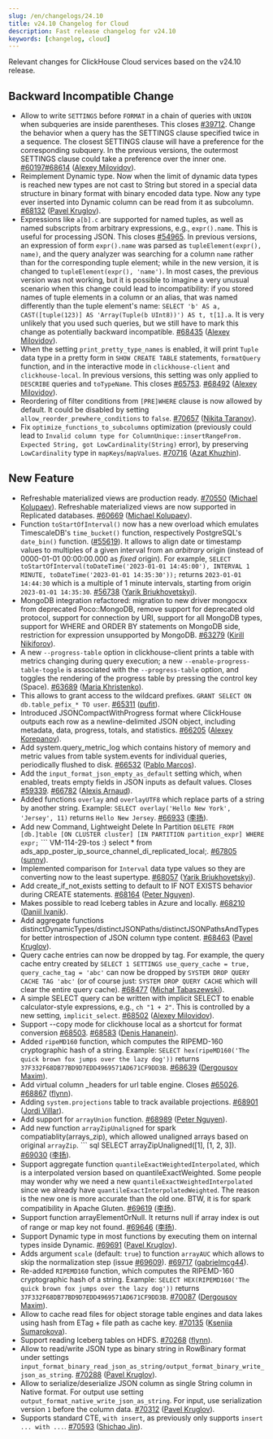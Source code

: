 ```yaml
---
slug: /en/changelogs/24.10
title: v24.10 Changelog for Cloud
description: Fast release changelog for v24.10
keywords: [changelog, cloud]
---
```


Relevant changes for ClickHouse Cloud services based on the v24.10 release.

## Backward Incompatible Change
- Allow to write `SETTINGS` before `FORMAT` in a chain of queries with `UNION` when subqueries are inside parentheses. This closes [#39712](https://github.com/ClickHouse/ClickHouse/issues/39712). Change the behavior when a query has the SETTINGS clause specified twice in a sequence. The closest SETTINGS clause will have a preference for the corresponding subquery. In the previous versions, the outermost SETTINGS clause could take a preference over the inner one. [#60197](https://github.com/ClickHouse/ClickHouse/pull/60197)[#68614](https://github.com/ClickHouse/ClickHouse/pull/68614) ([Alexey Milovidov](https://github.com/alexey-milovidov)).
- Reimplement Dynamic type. Now when the limit of dynamic data types is reached new types are not cast to String but stored in a special data structure in binary format with binary encoded data type. Now any type ever inserted into Dynamic column can be read from it as subcolumn. [#68132](https://github.com/ClickHouse/ClickHouse/pull/68132) ([Pavel Kruglov](https://github.com/Avogar)).
- Expressions like `a[b].c` are supported for named tuples, as well as named subscripts from arbitrary expressions, e.g., `expr().name`. This is useful for processing JSON. This closes [#54965](https://github.com/ClickHouse/ClickHouse/issues/54965). In previous versions, an expression of form `expr().name` was parsed as `tupleElement(expr(), name)`, and the query analyzer was searching for a column `name` rather than for the corresponding tuple element; while in the new version, it is changed to `tupleElement(expr(), 'name')`. In most cases, the previous version was not working, but it is possible to imagine a very unusual scenario when this change could lead to incompatibility: if you stored names of tuple elements in a column or an alias, that was named differently than the tuple element's name: `SELECT 'b' AS a, CAST([tuple(123)] AS 'Array(Tuple(b UInt8))') AS t, t[1].a`. It is very unlikely that you used such queries, but we still have to mark this change as potentially backward incompatible. [#68435](https://github.com/ClickHouse/ClickHouse/pull/68435) ([Alexey Milovidov](https://github.com/alexey-milovidov)).
- When the setting `print_pretty_type_names` is enabled, it will print `Tuple` data type in a pretty form in `SHOW CREATE TABLE` statements, `formatQuery` function, and in the interactive mode in `clickhouse-client` and `clickhouse-local`. In previous versions, this setting was only applied to `DESCRIBE` queries and `toTypeName`. This closes [#65753](https://github.com/ClickHouse/ClickHouse/issues/65753). [#68492](https://github.com/ClickHouse/ClickHouse/pull/68492) ([Alexey Milovidov](https://github.com/alexey-milovidov)).
- Reordering of filter conditions from `[PRE]WHERE` clause is now allowed by default. It could be disabled by setting `allow_reorder_prewhere_conditions` to `false`. [#70657](https://github.com/ClickHouse/ClickHouse/pull/70657) ([Nikita Taranov](https://github.com/nickitat)).
- Fix `optimize_functions_to_subcolumns` optimization (previously could lead to `Invalid column type for ColumnUnique::insertRangeFrom. Expected String, got LowCardinality(String)` error), by preserving `LowCardinality` type in `mapKeys`/`mapValues`. [#70716](https://github.com/ClickHouse/ClickHouse/pull/70716) ([Azat Khuzhin](https://github.com/azat)).


## New Feature
- Refreshable materialized views are production ready. [#70550](https://github.com/ClickHouse/ClickHouse/pull/70550) ([Michael Kolupaev](https://github.com/al13n321)). Refreshable materialized views are now supported in Replicated databases. [#60669](https://github.com/ClickHouse/ClickHouse/pull/60669) ([Michael Kolupaev](https://github.com/al13n321)).
- Function `toStartOfInterval()` now has a new overload which emulates TimescaleDB's `time_bucket()` function, respectively PostgreSQL's `date_bin()` function. ([#55619](https://github.com/ClickHouse/ClickHouse/issues/55619)). It allows to align date or timestamp values to multiples of a given interval from an *arbitrary* origin (instead of 0000-01-01 00:00:00.000 as *fixed* origin). For example, `SELECT toStartOfInterval(toDateTime('2023-01-01 14:45:00'), INTERVAL 1 MINUTE, toDateTime('2023-01-01 14:35:30'));` returns `2023-01-01 14:44:30` which is a multiple of 1 minute intervals, starting from origin `2023-01-01 14:35:30`. [#56738](https://github.com/ClickHouse/ClickHouse/pull/56738) ([Yarik Briukhovetskyi](https://github.com/yariks5s)).
- MongoDB integration refactored: migration to new driver mongocxx from deprecated Poco::MongoDB, remove support for deprecated old protocol, support for connection by URI, support for all MongoDB types, support for WHERE and ORDER BY statements on MongoDB side, restriction for expression unsupported by MongoDB. [#63279](https://github.com/ClickHouse/ClickHouse/pull/63279) ([Kirill Nikiforov](https://github.com/allmazz)).
- A new `--progress-table` option in clickhouse-client prints a table with metrics changing during query execution; a new `--enable-progress-table-toggle` is associated with the `--progress-table` option, and toggles the rendering of the progress table by pressing the control key (Space). [#63689](https://github.com/ClickHouse/ClickHouse/pull/63689) ([Maria Khristenko](https://github.com/mariaKhr)).
- This allows to grant access to the wildcard prefixes. `GRANT SELECT ON db.table_pefix_* TO user`. [#65311](https://github.com/ClickHouse/ClickHouse/pull/65311) ([pufit](https://github.com/pufit)).
- Introduced JSONCompactWithProgress format where ClickHouse outputs each row as a newline-delimited JSON object, including metadata, data, progress, totals, and statistics. [#66205](https://github.com/ClickHouse/ClickHouse/pull/66205) ([Alexey Korepanov](https://github.com/alexkorep)).
- Add system.query_metric_log which contains history of memory and metric values from table system.events for individual queries, periodically flushed to disk. [#66532](https://github.com/ClickHouse/ClickHouse/pull/66532) ([Pablo Marcos](https://github.com/pamarcos)).
- Add the `input_format_json_empty_as_default` setting which, when enabled, treats empty fields in JSON inputs as default values. Closes [#59339](https://github.com/ClickHouse/ClickHouse/issues/59339). [#66782](https://github.com/ClickHouse/ClickHouse/pull/66782) ([Alexis Arnaud](https://github.com/a-a-f)).
- Added functions `overlay` and `overlayUTF8` which replace parts of a string by another string. Example: `SELECT overlay('Hello New York', 'Jersey', 11)` returns `Hello New Jersey`. [#66933](https://github.com/ClickHouse/ClickHouse/pull/66933) ([李扬](https://github.com/taiyang-li)).
- Add new Command, Lightweight Delete In Partition ``` DELETE FROM [db.]table [ON CLUSTER cluster] [IN PARTITION partition_expr] WHERE expr; ``` ``` VM-114-29-tos :) select * from ads_app_poster_ip_source_channel_di_replicated_local;. [#67805](https://github.com/ClickHouse/ClickHouse/pull/67805) ([sunny](https://github.com/sunny19930321)).
- Implemented comparison for `Interval` data type values so they are converting now to the least supertype. [#68057](https://github.com/ClickHouse/ClickHouse/pull/68057) ([Yarik Briukhovetskyi](https://github.com/yariks5s)).
- Add create_if_not_exists setting to default to IF NOT EXISTS behavior during CREATE statements. [#68164](https://github.com/ClickHouse/ClickHouse/pull/68164) ([Peter Nguyen](https://github.com/petern48)).
- Makes possible to read Iceberg tables in Azure and locally. [#68210](https://github.com/ClickHouse/ClickHouse/pull/68210) ([Daniil Ivanik](https://github.com/divanik)).
- Add aggregate functions distinctDynamicTypes/distinctJSONPaths/distinctJSONPathsAndTypes for better introspection of JSON column type content. [#68463](https://github.com/ClickHouse/ClickHouse/pull/68463) ([Pavel Kruglov](https://github.com/Avogar)).
- Query cache entries can now be dropped by tag. For example, the query cache entry created by `SELECT 1 SETTINGS use_query_cache = true, query_cache_tag = 'abc'` can now be dropped by `SYSTEM DROP QUERY CACHE TAG 'abc'` (or of course just: `SYSTEM DROP QUERY CACHE` which will clear the entire query cache). [#68477](https://github.com/ClickHouse/ClickHouse/pull/68477) ([Michał Tabaszewski](https://github.com/pinsvin00)).
- A simple SELECT query can be written with implicit SELECT to enable calculator-style expressions, e.g., `ch "1 + 2"`. This is controlled by a new setting, `implicit_select`. [#68502](https://github.com/ClickHouse/ClickHouse/pull/68502) ([Alexey Milovidov](https://github.com/alexey-milovidov)).
- Support --copy mode for clickhouse local as a shortcut for format conversion [#68503](https://github.com/ClickHouse/ClickHouse/issues/68503). [#68583](https://github.com/ClickHouse/ClickHouse/pull/68583) ([Denis Hananein](https://github.com/denis-hananein)).
- Added `ripeMD160` function, which computes the RIPEMD-160 cryptographic hash of a string. Example: `SELECT hex(ripeMD160('The quick brown fox jumps over the lazy dog'))` returns `37F332F68DB77BD9D7EDD4969571AD671CF9DD3B`. [#68639](https://github.com/ClickHouse/ClickHouse/pull/68639) ([Dergousov Maxim](https://github.com/m7kss1)).
- Add virtual column _headers for url table engine. Closes [#65026](https://github.com/ClickHouse/ClickHouse/issues/65026). [#68867](https://github.com/ClickHouse/ClickHouse/pull/68867) ([flynn](https://github.com/ucasfl)).
- Adding `system.projections` table to track available projections. [#68901](https://github.com/ClickHouse/ClickHouse/pull/68901) ([Jordi Villar](https://github.com/jrdi)).
- Add support for `arrayUnion` function. [#68989](https://github.com/ClickHouse/ClickHouse/pull/68989) ([Peter Nguyen](https://github.com/petern48)).
- Add new function `arrayZipUnaligned` for spark compatiablity(arrays_zip), which allowed unaligned arrays based on original `arrayZip`. ``` sql SELECT arrayZipUnaligned([1], [1, 2, 3]). [#69030](https://github.com/ClickHouse/ClickHouse/pull/69030) ([李扬](https://github.com/taiyang-li)).
- Support aggregate function `quantileExactWeightedInterpolated`, which is a interpolated version based on quantileExactWeighted. Some people may wonder why we need a new `quantileExactWeightedInterpolated` since we already have `quantileExactInterpolatedWeighted`. The reason is the new one is more accurate than the old one. BTW, it is for spark compatibility in Apache Gluten. [#69619](https://github.com/ClickHouse/ClickHouse/pull/69619) ([李扬](https://github.com/taiyang-li)).
- Support function arrayElementOrNull. It returns null if array index is out of range or map key not found. [#69646](https://github.com/ClickHouse/ClickHouse/pull/69646) ([李扬](https://github.com/taiyang-li)).
- Support Dynamic type in most functions by executing them on internal types inside Dynamic. [#69691](https://github.com/ClickHouse/ClickHouse/pull/69691) ([Pavel Kruglov](https://github.com/Avogar)).
- Adds argument `scale` (default: `true`) to function `arrayAUC` which allows to skip the normalization step (issue [#69609](https://github.com/ClickHouse/ClickHouse/issues/69609)). [#69717](https://github.com/ClickHouse/ClickHouse/pull/69717) ([gabrielmcg44](https://github.com/gabrielmcg44)).
- Re-added `RIPEMD160` function, which computes the RIPEMD-160 cryptographic hash of a string. Example: `SELECT HEX(RIPEMD160('The quick brown fox jumps over the lazy dog'))` returns `37F332F68DB77BD9D7EDD4969571AD671CF9DD3B`. [#70087](https://github.com/ClickHouse/ClickHouse/pull/70087) ([Dergousov Maxim](https://github.com/m7kss1)).
- Allow to cache read files for object storage table engines and data lakes using hash from ETag + file path as cache key. [#70135](https://github.com/ClickHouse/ClickHouse/pull/70135) ([Kseniia Sumarokova](https://github.com/kssenii)).
- Support reading Iceberg tables on HDFS. [#70268](https://github.com/ClickHouse/ClickHouse/pull/70268) ([flynn](https://github.com/ucasfl)).
- Allow to read/write JSON type as binary string in RowBinary format under settings `input_format_binary_read_json_as_string/output_format_binary_write_json_as_string`. [#70288](https://github.com/ClickHouse/ClickHouse/pull/70288) ([Pavel Kruglov](https://github.com/Avogar)).
- Allow to serialize/deserialize JSON column as single String column in Native format. For output use setting `output_format_native_write_json_as_string`. For input, use serialization version `1` before the column data. [#70312](https://github.com/ClickHouse/ClickHouse/pull/70312) ([Pavel Kruglov](https://github.com/Avogar)).
- Supports standard CTE, `with insert`, as previously only supports `insert ... with ...`. [#70593](https://github.com/ClickHouse/ClickHouse/pull/70593) ([Shichao Jin](https://github.com/jsc0218)).


